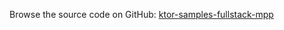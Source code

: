 [//]: # (title: Fullstack MPP)
[//]: # (category: samples)
[//]: # (caption: Fullstack MPP)

Browse the source code on GitHub: [ktor-samples-fullstack-mpp](https://github.com/ktorio/ktor-samples/tree/master/mpp/fullstack-mpp)

